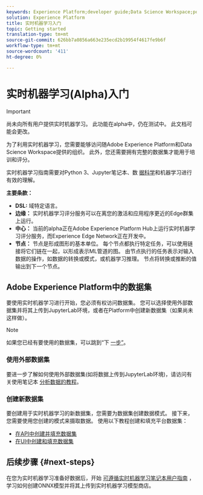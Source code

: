 ```yaml
---
keywords: Experience Platform;developer guide;Data Science Workspace;popular topics;Real time machine learning;
solution: Experience Platform
title: 实时机器学习入门
topic: Getting started
translation-type: tm+mt
source-git-commit: 626bb7a0856a663e235ecd2b19954f4617fe9b6f
workflow-type: tm+mt
source-wordcount: '411'
ht-degree: 0%

---
```



# 实时机器学习(Alpha)入门

>[!IMPORTANT]
>尚未向所有用户提供实时机器学习。 此功能在alpha中，仍在测试中。 此文档可能会更改。

为了利用实时机器学习，您需要能够访问随Adobe Experience Platform和Data Science Workspace提供的组织。 此外，您还需要拥有完整的数据集才能用于培训和评分。

实时机器学习指南需要对Python 3、Jupyter笔记本、数 [据科学](../jupyterlab/overview.md)和机器学习进行有效的理解。

**主要条款：**

- **DSL:** 域特定语言。
- **边缘：** 实时机器学习评分服务可以在离您的激活和应用程序更近的Edge群集上运行。
- **中心：** 当前的alpha正在Adobe Experience Platform Hub上运行实时机器学习评分服务，而Experience Edge Network正在开发中。
- **节点：** 节点是形成图形的基本单位。 每个节点都执行特定任务，可以使用链接将它们链在一起，以形成表示ML管道的图。 由节点执行的任务表示对输入数据的操作，如数据的转换或模式，或机器学习推理。 节点将转换或推断的值输出到下一个节点。

## Adobe Experience Platform中的数据集

要使用实时机器学习进行开始，您必须有权访问数据集。 您可以选择使用外部数据集并将其上传到JupyterLab环境，或者在Platform中创建新数据集（如果尚未这样做）。

>[!NOTE]
>如果您已经有要使用的数据集，可以跳到“下 [一步”](#next-steps)。

### 使用外部数据集

要进一步了解如何使用外部数据集(如将数据上传到JupyterLab环境)，请访问有关使用笔记本 [分析数据的教程](../jupyterlab/analyze-your-data.md#external-data)。

### 创建新数据集

要创建用于实时机器学习的新数据集，您需要为数据集创建数据模式。 接下来，您需要使用您创建的模式来摄取数据。 使用以下教程创建和填充平台数据集：

- [在API中创建并填充数据集](../../catalog/datasets/create.md)
- [在UI中创建和填充数据集](../../ingestion/tutorials/ingest-batch-data.md)

## 后续步骤 {#next-steps}

在您为实时机器学习准备好数据后，开始 [可遵循实时机器学习笔记本用户指南](./rtml-authoring-notebook.md) ，学习如何创建ONNX模型并将其上传到实时机器学习模型商店。

